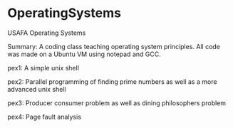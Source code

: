 OperatingSystems
================

USAFA Operating Systems

Summary: A coding class teaching operating system principles. All code was made on a Ubuntu VM using notepad and GCC.

pex1: A simple unix shell

pex2: Parallel programming of finding prime numbers as well as a more advanced unix shell

pex3: Producer consumer problem as well as dining philosophers problem

pex4: Page fault analysis
